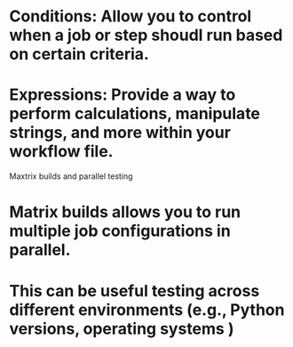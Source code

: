 # Conditions: Allow you to control when a job or step shoudl run based on certain criteria.

# Expressions: Provide a way to perform calculations, manipulate strings, and more within your workflow file.

Maxtrix builds and parallel testing

# Matrix builds allows you to run multiple job configurations in parallel.

# This can be useful testing across different environments (e.g., Python versions, operating systems )



